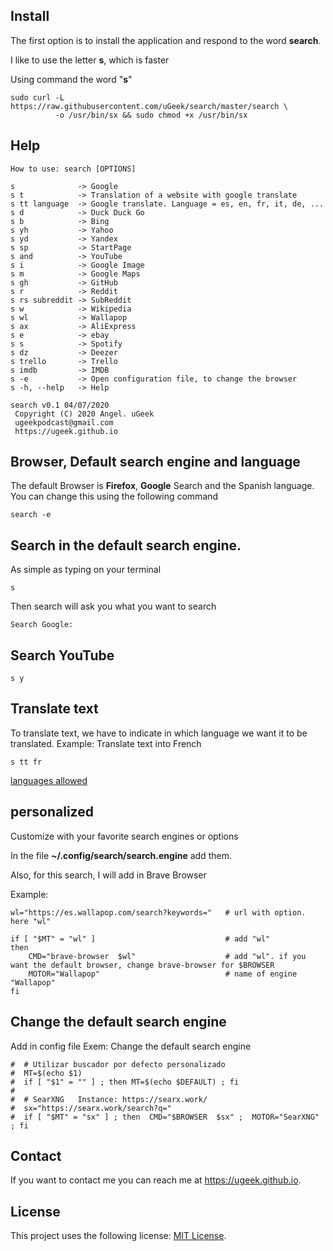 ## Install
The first option is to install the application and respond to the word **search**.

I like to use the letter **s**, which is faster

Using command the word "**s**"

```
sudo curl -L https://raw.githubusercontent.com/uGeek/search/master/search \
          -o /usr/bin/sx && sudo chmod +x /usr/bin/sx
```

## Help

```
How to use: search [OPTIONS]

s              -> Google
s t            -> Translation of a website with google translate
s tt language  -> Google translate. Language = es, en, fr, it, de, ...
s d            -> Duck Duck Go
s b            -> Bing
s yh           -> Yahoo
s yd           -> Yandex
s sp           -> StartPage
s and          -> YouTube
s i            -> Google Image
s m            -> Google Maps
s gh           -> GitHub
s r            -> Reddit
s rs subreddit -> SubReddit
s w            -> Wikipedia
s wl           -> Wallapop
s ax           -> AliExpress
s e            -> ebay
s s            -> Spotify
s dz           -> Deezer
s trello       -> Trello
s imdb         -> IMDB
s -e           -> Open configuration file, to change the browser
s -h, --help   -> Help

search v0.1 04/07/2020
 Copyright (C) 2020 Angel. uGeek
 ugeekpodcast@gmail.com
 https://ugeek.github.io
```


## Browser, Default search engine and language
The default Browser is **Firefox**, **Google** Search and the Spanish language. You can change this using the following command

```
search -e
```

## Search in the default search engine.

As simple as typing on your terminal
```
s
```
Then search will ask you what you want to search
```
Search Google:  
```

## Search YouTube

```
s y
```

## Translate text
To translate text, we have to indicate in which language we want it to be translated.
Example: Translate text into French

```
s tt fr
```
[languages allowed](https://cloud.google.com/translate/docs/languages)


## personalized
Customize with your favorite search engines or options

In the file **~/.config/search/search.engine** add them.

Also, for this search, I will add in Brave Browser

Example:

```
wl="https://es.wallapop.com/search?keywords="   # url with option. here "wl"

if [ "$MT" = "wl" ]                             # add "wl"
then
    CMD="brave-browser  $wl"                    # add "wl". if you want the default browser, change brave-browser for $BROWSER
    MOTOR="Wallapop"                            # name of engine "Wallapop"
fi
```


## Change the default search engine

Add in config file
Exem: Change the default search engine



```
#  # Utilizar buscador por defecto personalizado
#  MT=$(echo $1)
#  if [ "$1" = "" ] ; then MT=$(echo $DEFAULT) ; fi
#  
#  # SearXNG   Instance: https://searx.work/
#  sx="https://searx.work/search?q="
#  if [ "$MT" = "sx" ] ; then  CMD="$BROWSER  $sx" ;  MOTOR="SearXNG" ; fi

```





## Contact

If you want to contact me you can reach me at https://ugeek.github.io.

## License

This project uses the following license: [MIT License](https://choosealicense.com/licenses/mit/).






